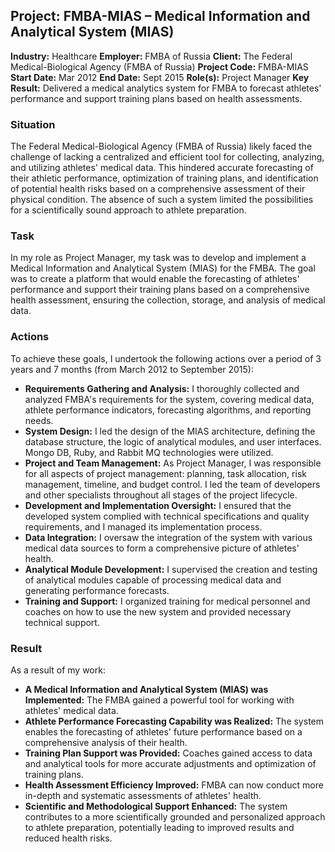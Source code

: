 ## Project: FMBA-MIAS – Medical Information and Analytical System (MIAS)

**Industry:** Healthcare
**Employer:** FMBA of Russia
**Client:** The Federal Medical-Biological Agency (FMBA of Russia)
**Project Code:** FMBA-MIAS
**Start Date:** Mar 2012
**End Date:** Sept 2015
**Role(s):** Project Manager
**Key Result:** Delivered a medical analytics system for FMBA to forecast athletes' performance and support training plans based on health assessments.

### Situation
The Federal Medical-Biological Agency (FMBA of Russia) likely faced the challenge of lacking a centralized and efficient tool for collecting, analyzing, and utilizing athletes' medical data. This hindered accurate forecasting of their athletic performance, optimization of training plans, and identification of potential health risks based on a comprehensive assessment of their physical condition. The absence of such a system limited the possibilities for a scientifically sound approach to athlete preparation.

### Task
In my role as Project Manager, my task was to develop and implement a Medical Information and Analytical System (MIAS) for the FMBA. The goal was to create a platform that would enable the forecasting of athletes' performance and support their training plans based on a comprehensive health assessment, ensuring the collection, storage, and analysis of medical data.

### Actions
To achieve these goals, I undertook the following actions over a period of 3 years and 7 months (from March 2012 to September 2015):
* **Requirements Gathering and Analysis:** I thoroughly collected and analyzed FMBA's requirements for the system, covering medical data, athlete performance indicators, forecasting algorithms, and reporting needs.
* **System Design:** I led the design of the MIAS architecture, defining the database structure, the logic of analytical modules, and user interfaces. Mongo DB, Ruby, and Rabbit MQ technologies were utilized.
* **Project and Team Management:** As Project Manager, I was responsible for all aspects of project management: planning, task allocation, risk management, timeline, and budget control. I led the team of developers and other specialists throughout all stages of the project lifecycle.
* **Development and Implementation Oversight:** I ensured that the developed system complied with technical specifications and quality requirements, and I managed its implementation process.
* **Data Integration:** I oversaw the integration of the system with various medical data sources to form a comprehensive picture of athletes' health.
* **Analytical Module Development:** I supervised the creation and testing of analytical modules capable of processing medical data and generating performance forecasts.
* **Training and Support:** I organized training for medical personnel and coaches on how to use the new system and provided necessary technical support.

### Result
As a result of my work:
* **A Medical Information and Analytical System (MIAS) was Implemented:** The FMBA gained a powerful tool for working with athletes' medical data.
* **Athlete Performance Forecasting Capability was Realized:** The system enables the forecasting of athletes' future performance based on a comprehensive analysis of their health.
* **Training Plan Support was Provided:** Coaches gained access to data and analytical tools for more accurate adjustments and optimization of training plans.
* **Health Assessment Efficiency Improved:** FMBA can now conduct more in-depth and systematic assessments of athletes' health.
* **Scientific and Methodological Support Enhanced:** The system contributes to a more scientifically grounded and personalized approach to athlete preparation, potentially leading to improved results and reduced health risks.

